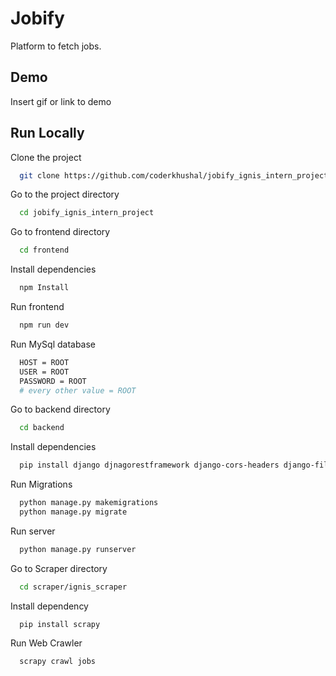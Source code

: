     

    


# Jobify
Platform to fetch jobs. 



## Demo

Insert gif or link to demo


## Run Locally

Clone the project

```bash
  git clone https://github.com/coderkhushal/jobify_ignis_intern_project
```

Go to the project directory

```bash
  cd jobify_ignis_intern_project
```

Go to frontend directory

```bash
  cd frontend
```
Install dependencies

```bash
  npm Install

```
Run frontend

```bash
  npm run dev


```

Run MySql database

```bash
  HOST = ROOT
  USER = ROOT
  PASSWORD = ROOT
  # every other value = ROOT
```

Go to backend directory

```bash
  cd backend
```
Install dependencies

```bash
  pip install django djnagorestframework django-cors-headers django-filter

```
Run Migrations

```bash
  python manage.py makemigrations
  python manage.py migrate


```

Run server 
```bash
  python manage.py runserver
```

Go to Scraper directory

```bash
  cd scraper/ignis_scraper
  ```

Install dependency
```
  pip install scrapy
  ```

Run Web Crawler

```bash
  scrapy crawl jobs
  ```
